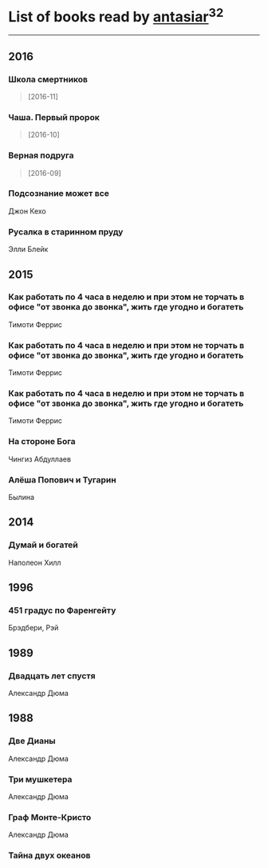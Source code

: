 # List of books read by [antasiar](http://vk.com/id68827372)<sup>32</sup>
---

## 2016

### Школа смертников
> [2016-11] 


### Чаша. Первый пророк
> [2016-10] 


### Верная подруга
> [2016-09] 


### Подсознание может все
Джон Кехо


### Русалка в старинном пруду
Элли Блейк

































## 2015

### Как работать по 4 часа в неделю и при этом не торчать в офисе "от звонка до звонка", жить где угодно и богатеть
Тимоти Феррис


### Как работать по 4 часа в неделю и при этом не торчать в офисе "от звонка до звонка", жить где угодно и богатеть
Тимоти Феррис


### Как работать по 4 часа в неделю и при этом не торчать в офисе "от звонка до звонка", жить где угодно и богатеть
Тимоти Феррис


### На стороне Бога
Чингиз Абдуллаев


### Алёша Попович и Тугарин
Былина



## 2014

### Думай и богатей
Наполеон Хилл



## 1996

### 451 градус по Фаренгейту
Брэдбери, Рэй



## 1989

### Двадцать лет спустя
Александр Дюма



## 1988

### Две Дианы
Александр Дюма


### Три мушкетера
Александр Дюма


### Граф Монте-Кристо
Александр Дюма


### Тайна двух океанов



